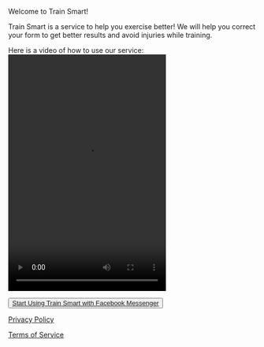 Welcome to Train Smart!

Train Smart is a service to help you exercise better! We will help you correct your form to get better results and avoid injuries while training.

Here is a video of how to use our service:
<video src="https://www.facebook.com/TrainSmart2018/videos/2183202031922552/" width="320" height="480" controls preload></video>

<button class="test">[Start Using Train Smart with Facebook Messenger](https://m.me/TrainSmart2018)</button>

[Privacy Policy](privacy)

[Terms of Service](tos)
